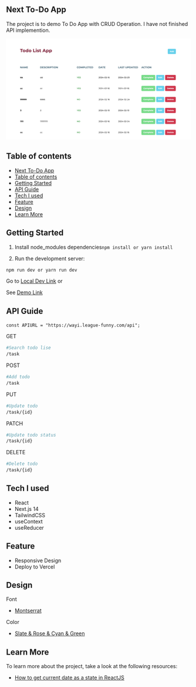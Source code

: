 ## Next To-Do App

The project is to demo To Do App with CRUD Operation. I have not finished API implemention.

![todo_preview](./public/next_todo_preview.png)

## Table of contents

- [Next To-Do App](#next-to-do-app)
- [Table of contents](#table-of-contents)
- [Getting Started](#getting-started)
- [API Guide](#api-guide)
- [Tech I used](#tech-i-used)
- [Feature](#feature)
- [Design](#design)
- [Learn More](#learn-more)

## Getting Started

1. Install node_modules dependencies`npm install or yarn install`
   
2. Run the development server:

```bash
npm run dev or yarn run dev
```

Go to [Local Dev Link](http://localhost:3000) or 

See [Demo Link](https://next14-to-do-app.vercel.app)

## API Guide

```
const APIURL = "https://wayi.league-funny.com/api";
```

GET 
```bash
#Search todo lise
/task 
```

POST 
```bash
#Add todo 
/task 
```

PUT 
```bash
#Update todo
/task/{id}
```

PATCH 
```bash
#Update todo status
/task/{id}
```

DELETE 
```bash
#Delete todo
/task/{id}
```

## Tech I used

- React
- Next.js 14
- TailwindCSS
- useContext
- useReducer

## Feature

- Responsive Design
- Deploy to Vercel

## Design

Font

- [Montserrat](https://fonts.google.com/specimen/Montserrat)

Color

- [Slate & Rose & Cyan & Green](https://tailwindcss.com/docs/customizing-colors)

## Learn More

To learn more about the project, take a look at the following resources:

- [How to get current date as a state in ReactJS](https://www.altcademy.com/blog/how-to-get-current-date-as-a-state-in-reactjs/#:~:text=import%20React%2C%20%7B%20useState%20%7D%20from,date%20as%20its%20initial%20state.)